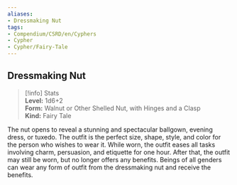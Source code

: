 ```yaml
---
aliases:
- Dressmaking Nut
tags:
- Compendium/CSRD/en/Cyphers
- Cypher
- Cypher/Fairy-Tale
---
```


  
## Dressmaking Nut  
>[!info] Stats  
> **Level:** 1d6+2  
> **Form:** Walnut or Other Shelled Nut, with Hinges and a Clasp  
> **Kind:** Fairy Tale
  
The nut opens to reveal a stunning and spectacular ballgown, evening dress, or tuxedo. The outfit is the perfect size, shape, style, and color for the person who wishes to wear it. While worn, the outfit eases all tasks involving charm, persuasion, and etiquette for one hour. After that, the outfit may still be worn, but no longer offers any benefits. Beings of all genders can wear any form of outfit from the dressmaking nut and receive the benefits.